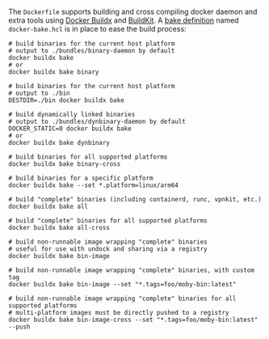 The `Dockerfile` supports building and cross compiling docker daemon and extra
tools using [Docker Buildx](https://github.com/docker/buildx) and [BuildKit](https://github.com/moby/buildkit).
A [bake definition](https://docs.docker.com/build/bake/file-definition/) named
`docker-bake.hcl` is in place to ease the build process:

```shell
# build binaries for the current host platform
# output to ./bundles/binary-daemon by default
docker buildx bake
# or
docker buildx bake binary

# build binaries for the current host platform
# output to ./bin
DESTDIR=./bin docker buildx bake

# build dynamically linked binaries
# output to ./bundles/dynbinary-daemon by default
DOCKER_STATIC=0 docker buildx bake
# or
docker buildx bake dynbinary

# build binaries for all supported platforms
docker buildx bake binary-cross

# build binaries for a specific platform
docker buildx bake --set *.platform=linux/arm64

# build "complete" binaries (including containerd, runc, vpnkit, etc.)
docker buildx bake all

# build "complete" binaries for all supported platforms
docker buildx bake all-cross

# build non-runnable image wrapping "complete" binaries
# useful for use with undock and sharing via a registry
docker buildx bake bin-image

# build non-runnable image wrapping "complete" binaries, with custom tag
docker buildx bake bin-image --set "*.tags=foo/moby-bin:latest"

# build non-runnable image wrapping "complete" binaries for all supported platforms
# multi-platform images must be directly pushed to a registry
docker buildx bake bin-image-cross --set "*.tags=foo/moby-bin:latest" --push
```
